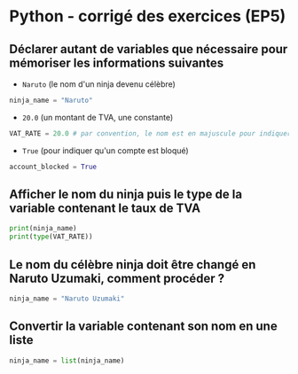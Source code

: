 # Python - corrigé des exercices (EP5)

## Déclarer autant de variables que nécessaire pour mémoriser les informations suivantes

+ `Naruto` (le nom d'un ninja devenu célèbre)
```python
ninja_name = "Naruto"
```

+ `20.0` (un montant de TVA, une constante)
```python
VAT_RATE = 20.0 # par convention, le nom est en majuscule pour indiquer qu'il s'agit d'une constante
```

+ `True` (pour indiquer qu'un compte est bloqué)
```python
account_blocked = True
```

## Afficher le nom du ninja puis le type de la variable contenant le taux de TVA

```python
print(ninja_name)
print(type(VAT_RATE))
```

## Le nom du célèbre ninja doit être changé en Naruto Uzumaki, comment procéder ?

```python
ninja_name = "Naruto Uzumaki"
```

## Convertir la variable contenant son nom en une liste

```python
ninja_name = list(ninja_name)
```
